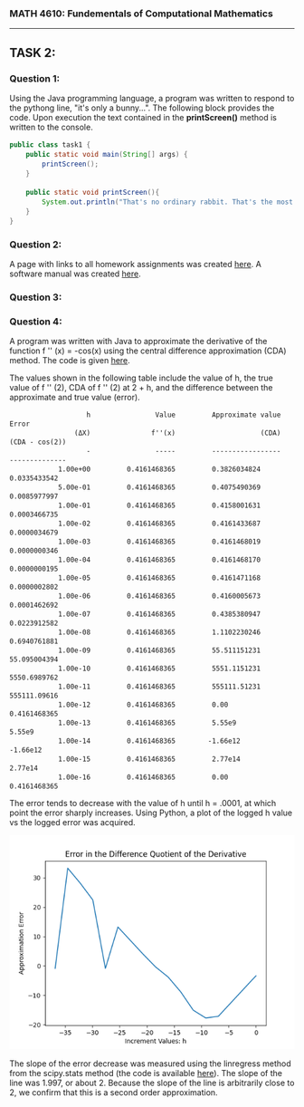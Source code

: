 ### MATH 4610: Fundementals of Computational Mathematics 
***

## TASK 2:

### Question 1:

Using the Java programming language, a program was written to respond to the pythong line, "it's only a bunny...". The following block provides the code. Upon execution the text contained in the **printScreen()** method is written to the console.


```java
public class task1 {
    public static void main(String[] args) {
        printScreen();
    }

    public static void printScreen(){
        System.out.println("That's no ordinary rabbit. That's the most foul, cruel, and bad-tempered rodent you ever set eyes on.");
    }
}
```

### Question 2:

A page with links to all homework assignments was created [here](homework_assigments.md). A software manual was created [here](). 

### Question 3:


### Question 4:

A program was written with Java to approximate the derivative of the function f '' (x) = -cos(x) using the central 
difference approximation (CDA) method. The code is given [here]().



The values shown in the following table include the value of h,
the true value of f '' (2), CDA of f '' (2) at 2 + h, and the difference
between the approximate and true value (error). 

```
                   h                Value         Approximate value                Error
                (ΔX)               f''(x)                     (CDA)       (CDA - cos(2))
                   -                -----         -----------------       --------------
            1.00e+00         0.4161468365         0.3826034824         0.0335433542
            5.00e-01         0.4161468365         0.4075490369         0.0085977997
            1.00e-01         0.4161468365         0.4158001631         0.0003466735
            1.00e-02         0.4161468365         0.4161433687         0.0000034679
            1.00e-03         0.4161468365         0.4161468019         0.0000000346
            1.00e-04         0.4161468365         0.4161468170         0.0000000195
            1.00e-05         0.4161468365         0.4161471168         0.0000002802
            1.00e-06         0.4161468365         0.4160005673         0.0001462692
            1.00e-07         0.4161468365         0.4385380947         0.0223912582
            1.00e-08         0.4161468365         1.1102230246         0.6940761881
            1.00e-09         0.4161468365         55.511151231         55.095004394
            1.00e-10         0.4161468365         5551.1151231         5550.6989762
            1.00e-11         0.4161468365         555111.51231         555111.09616
            1.00e-12         0.4161468365         0.00                 0.4161468365
            1.00e-13         0.4161468365         5.55e9               5.55e9
            1.00e-14         0.4161468365        -1.66e12             -1.66e12
            1.00e-15         0.4161468365         2.77e14              2.77e14
            1.00e-16         0.4161468365         0.00                 0.4161468365
```
The error tends to decrease with the value of h until h = .0001, at which point the error sharply increases. 
Using Python, a plot of the logged h value vs the logged error was acquired. 

![alt text](images/task2/plot1.png)

The slope of the error decrease was measured using the linregress method from the scipy.stats method (the code is available [here]()). The slope of the line was 1.997, or about 2. Because the slope of the line is arbitrarily close to 2, we confirm that this is a second order approximation.
